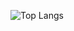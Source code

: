 <!--![GitHub Views](https://komarev.com/ghpvc/?username=unaiiM&color=2A3F36)
<br />-->
<!--[![unaiiM github stats](https://github-readme-stats.vercel.app/api?username=unaiiM&theme=gotham&show_icons=true)](https://github.com/anuraghazra/github-readme-stats)
<br />-->
![Top Langs](https://github-readme-stats-git-masterrstaa-rickstaa.vercel.app/api/top-langs/username=unaiiM&hide=html,css,smali,makefile,dogescript&langs_count=10)
